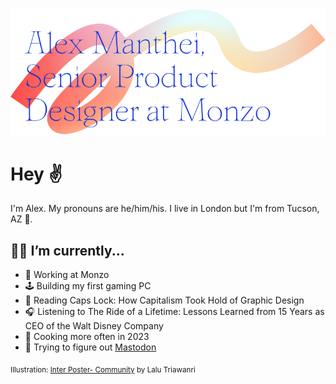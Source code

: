 <picture>
  <source media="(prefers-color-scheme: dark)" srcset="vector-dark.svg">
  <source media="(prefers-color-scheme: light)" srcset="vector-light.svg">
  <img alt="Thin text that reads Alex Manthei, Senior Product Designer at Monzo above a colorful orange swoosh illustration." src="vector-light.svg">
</picture>

# Hey ✌️

I'm Alex. My pronouns are he/him/his. I live in London but I'm from Tucson, AZ 🌵.

## 🧑‍💻 I’m currently...

- 🏦 Working at Monzo
- 🕹️ Building my first gaming PC
- 👾 Reading Caps Lock: How Capitalism Took Hold of Graphic Design
- 🎧 Listening to The Ride of a Lifetime: Lessons Learned from 15 Years as CEO of the Walt Disney Company
- 🥘 Cooking more often in 2023
- 🐘 Trying to figure out [Mastodon](https://mastodon.social/@xoalexo)

<sub>Illustration: [Inter Poster- Community](https://www.figma.com/community/file/879295107760553394/Inter-Poster--Community) by Lalu Triawanri</sub>
